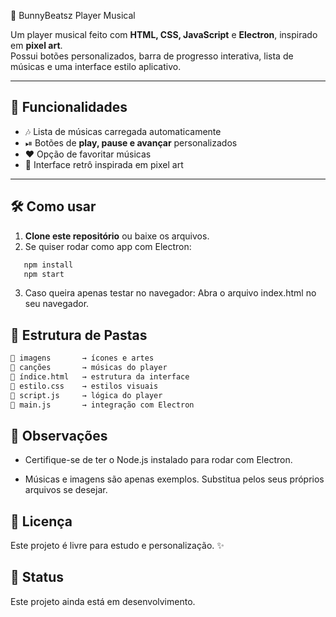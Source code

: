 🎵 BunnyBeatsz Player Musical

Um player musical feito com **HTML, CSS, JavaScript** e **Electron**, inspirado em **pixel art**.  
Possui botões personalizados, barra de progresso interativa, lista de músicas e uma interface estilo aplicativo.

---

## 🚀 Funcionalidades
- 🎶 Lista de músicas carregada automaticamente  
- ⏯ Botões de **play, pause e avançar** personalizados  
- ❤️ Opção de favoritar músicas  
- 🎨 Interface retrô inspirada em pixel art  

---

## 🛠 Como usar
1. **Clone este repositório** ou baixe os arquivos.
2. Se quiser rodar como app com Electron:
```bash
   npm install
   npm start
```   
3. Caso queira apenas testar no navegador:
Abra o arquivo index.html no seu navegador.   

## 📂 Estrutura de Pastas
```bash
📁 imagens       → ícones e artes
📁 canções       → músicas do player
📄 índice.html   → estrutura da interface
📄 estilo.css    → estilos visuais
📄 script.js     → lógica do player
📄 main.js       → integração com Electron
```
## 📝 Observações

- Certifique-se de ter o Node.js instalado para rodar com Electron.

- Músicas e imagens são apenas exemplos. Substitua pelos seus próprios arquivos se desejar.

## 📜 Licença

Este projeto é livre para estudo e personalização. ✨

## 🚧 Status

Este projeto ainda está em desenvolvimento.
